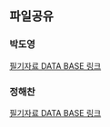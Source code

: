 ## 파일공유

### 박도영
[필기자료 DATA BASE 링크](https://github.com/CAU-AISL/Database/blob/main/%EB%B9%84%ED%96%89%EB%8F%99%EC%97%AD%ED%95%99%20%EA%B3%B5%EC%9C%A0%20%ED%8C%8C%EC%9D%BC/chaper4%2C%205%EC%95%9E%EB%B6%80%EB%B6%84.pdf)



### 정해찬 

[필기자료 DATA BASE 링크](https://github.com/CAU-AISL/Database/blob/main/%EB%B9%84%ED%96%89%EB%8F%99%EC%97%AD%ED%95%99%20%EA%B3%B5%EC%9C%A0%20%ED%8C%8C%EC%9D%BC/%EC%8A%A4%ED%84%B0%EB%94%94%20%EC%9E%90%EB%A3%8C%20(1).pdf)

